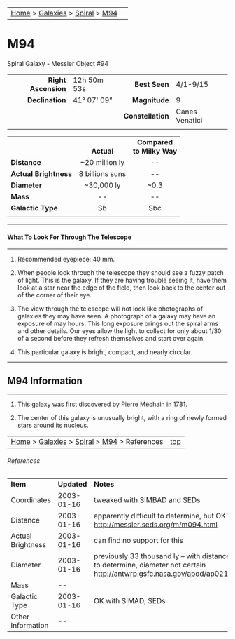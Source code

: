 |    |    |
|:---|---:|
|[Home](/notes/#object-notes) > [Galaxies](/notes/#galaxies) > [Spiral](!spiral_galaxy_info) > [M94](#m94)|  |

# M94
Spiral Galaxy - Messier Object #94

|   |   |   |   |
|--:|:--|--:|:--|
|**Right Ascension**|12h 50m 53s|**Best Seen**|4/1-9/15|
|**Declination**|41&deg; 07' 09"	|**Magnitude**|9|
|   |   |**Constellation**|Canes Venatici|
|   |   |   |   |

|  |  |  |
|---|:--:|:--:|
|  |<br/>**Actual**|**Compared<br/>to Milky Way**|
|**Distance**|~20 million ly|--|
|**Actual Brightness**|8 billions suns|--|
|**Diameter**|~30,000 ly|~0.3|
|**Mass**|--|--|
|**Galactic Type**|Sb|Sbc|
|  |  |  |

---
#### What To Look For Through The Telescope
---

1.	Recommended eyepiece: 40 mm.

2.	When people look through the telescope they should see a fuzzy patch of light.  This is the galaxy.  If they are having trouble seeing it, have them look at a star near the edge of the field, then look back to the center out of the corner of their eye.
   
3.	The view through the telescope will not look like photographs of galaxies they may have seen.  A photograph of a galaxy may have an exposure of may hours.  This long exposure brings out the spiral arms and other details.  Our eyes allow the light to collect for only about 1/30 of a second before they refresh themselves and start over again.
   
4.	This particular galaxy is bright, compact, and nearly circular.

---
## M94 Information
---

1.	This galaxy was first discovered by Pierre Méchain in 1781.

2.	The center of this galaxy is unusually bright, with a ring of newly formed stars around its nucleus.
 
|    |    |
|:---|---:|
|[Home](/notes/#object-notes) > [Galaxies](/notes/#galaxies) > [Spiral](!spiral_galaxy_info) > [M94](#m94) > References|[top](#m94)|

###### References
|   |   |   |
|---|---|---|
|**Item**|**Updated**|**Notes**|
|Coordinates|2003-01-16|tweaked with SIMBAD and SEDs|
|Distance|2003-01-16|apparently difficult to determine, but OK with  <http://messier.seds.org/m/m094.html>|
|Actual Brightness|2003-01-16|can find no support for this|
|Diameter|2003-01-16|previously 33 thousand ly – with distance difficult to determine, diameter not certain <http://antwrp.gsfc.nasa.gov/apod/ap021121.html>
|Mass|--|  |
|Galactic Type|2003-01-16|OK with SIMAD, SEDs|
|Other Information|--|  |
